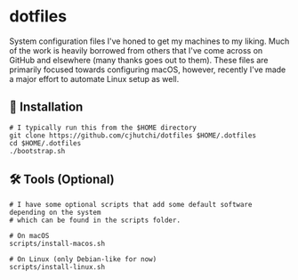 # dotfiles

System configuration files I've honed to get my machines to my liking. Much of the work is heavily borrowed from others
that I've come across on GitHub and elsewhere (many thanks goes out to them). These files are primarily focused towards
configuring macOS, however, recently I've made a major effort to automate Linux setup as well.

## 💾 Installation

```shell
# I typically run this from the $HOME directory
git clone https://github.com/cjhutchi/dotfiles $HOME/.dotfiles
cd $HOME/.dotfiles
./bootstrap.sh
```

## 🛠 Tools (Optional)

```shell
# I have some optional scripts that add some default software depending on the system
# which can be found in the scripts folder.

# On macOS
scripts/install-macos.sh

# On Linux (only Debian-like for now)
scripts/install-linux.sh
```
